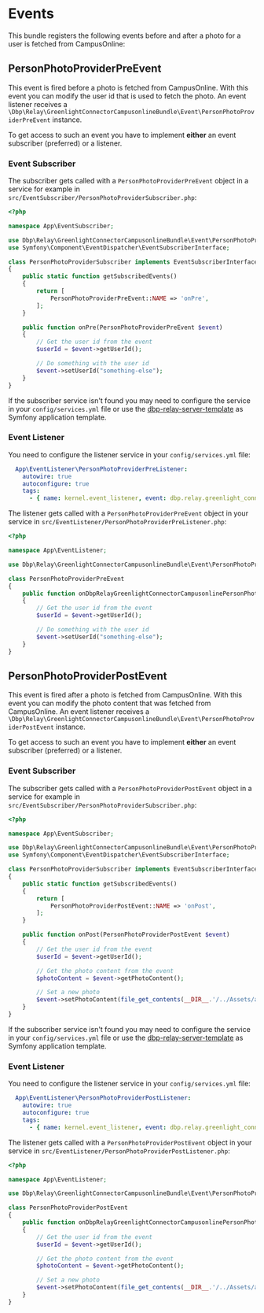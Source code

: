 # Events

This bundle registers the following events before and after a photo for a user is fetched from CampusOnline:

## PersonPhotoProviderPreEvent

This event is fired before a photo is fetched from CampusOnline. With this event you can modify the user id that is used to fetch the photo.
An event listener receives a `\Dbp\Relay\GreenlightConnectorCampusonlineBundle\Event\PersonPhotoProviderPreEvent` instance.

To get access to such an event you have to implement **either** an event subscriber (preferred) or a listener.

### Event Subscriber

The subscriber gets called with a `PersonPhotoProviderPreEvent` object in a service
for example in `src/EventSubscriber/PersonPhotoProviderSubscriber.php`:

```php
<?php

namespace App\EventSubscriber;

use Dbp\Relay\GreenlightConnectorCampusonlineBundle\Event\PersonPhotoProviderPreEvent;
use Symfony\Component\EventDispatcher\EventSubscriberInterface;

class PersonPhotoProviderSubscriber implements EventSubscriberInterface
{
    public static function getSubscribedEvents()
    {
        return [
            PersonPhotoProviderPreEvent::NAME => 'onPre',
        ];
    }

    public function onPre(PersonPhotoProviderPreEvent $event)
    {
        // Get the user id from the event
        $userId = $event->getUserId();

        // Do something with the user id
        $event->setUserId("something-else");
    }
}
```

If the subscriber service isn't found you may need to configure the service in your `config/services.yml` file or
use the [dbp-relay-server-template](https://github.com/digital-blueprint/relay-server-template)
as Symfony application template.

### Event Listener

You need to configure the listener service in your `config/services.yml` file:

```yaml
  App\EventListener\PersonPhotoProviderPreListener:
    autowire: true
    autoconfigure: true
    tags:
      - { name: kernel.event_listener, event: dbp.relay.greenlight_connector_campusonline.person_photo_provider.pre }
```

The listener gets called with a `PersonPhotoProviderPreEvent` object in your service in `src/EventListener/PersonPhotoProviderPreListener.php`:

```php
<?php

namespace App\EventListener;

use Dbp\Relay\GreenlightConnectorCampusonlineBundle\Event\PersonPhotoProviderPreEvent;

class PersonPhotoProviderPreEvent
{
    public function onDbpRelayGreenlightConnectorCampusonlinePersonPhotoProviderPre(PersonPhotoProviderPreEvent $event)
    {
        // Get the user id from the event
        $userId = $event->getUserId();

        // Do something with the user id
        $event->setUserId("something-else");
    }
}
```

## PersonPhotoProviderPostEvent

This event is fired after a photo is fetched from CampusOnline. With this event you can modify the photo content that was fetched from CampusOnline.
An event listener receives a `\Dbp\Relay\GreenlightConnectorCampusonlineBundle\Event\PersonPhotoProviderPostEvent` instance.

To get access to such an event you have to implement **either** an event subscriber (preferred) or a listener.

### Event Subscriber

The subscriber gets called with a `PersonPhotoProviderPostEvent` object in a service
for example in `src/EventSubscriber/PersonPhotoProviderSubscriber.php`:

```php
<?php

namespace App\EventSubscriber;

use Dbp\Relay\GreenlightConnectorCampusonlineBundle\Event\PersonPhotoProviderPostEvent;
use Symfony\Component\EventDispatcher\EventSubscriberInterface;

class PersonPhotoProviderSubscriber implements EventSubscriberInterface
{
    public static function getSubscribedEvents()
    {
        return [
            PersonPhotoProviderPostEvent::NAME => 'onPost',
        ];
    }

    public function onPost(PersonPhotoProviderPostEvent $event)
    {
        // Get the user id from the event
        $userId = $event->getUserId();

        // Get the photo content from the event
        $photoContent = $event->getPhotoContent();

        // Set a new photo
        $event->setPhotoContent(file_get_contents(__DIR__.'/../Assets/another_photo.jpg'));
    }
}
```

If the subscriber service isn't found you may need to configure the service in your `config/services.yml` file or
use the [dbp-relay-server-template](https://github.com/digital-blueprint/relay-server-template)
as Symfony application template.

### Event Listener

You need to configure the listener service in your `config/services.yml` file:

```yaml
  App\EventListener\PersonPhotoProviderPostListener:
    autowire: true
    autoconfigure: true
    tags:
      - { name: kernel.event_listener, event: dbp.relay.greenlight_connector_campusonline.person_photo_provider.post }
```

The listener gets called with a `PersonPhotoProviderPostEvent` object in your service in `src/EventListener/PersonPhotoProviderPostListener.php`:

```php
<?php

namespace App\EventListener;

use Dbp\Relay\GreenlightConnectorCampusonlineBundle\Event\PersonPhotoProviderPostEvent;

class PersonPhotoProviderPostEvent
{
    public function onDbpRelayGreenlightConnectorCampusonlinePersonPhotoProviderPost(PersonPhotoProviderPostEvent $event)
    {
        // Get the user id from the event
        $userId = $event->getUserId();

        // Get the photo content from the event
        $photoContent = $event->getPhotoContent();

        // Set a new photo
        $event->setPhotoContent(file_get_contents(__DIR__.'/../Assets/another_photo.jpg'));
    }
}
```
